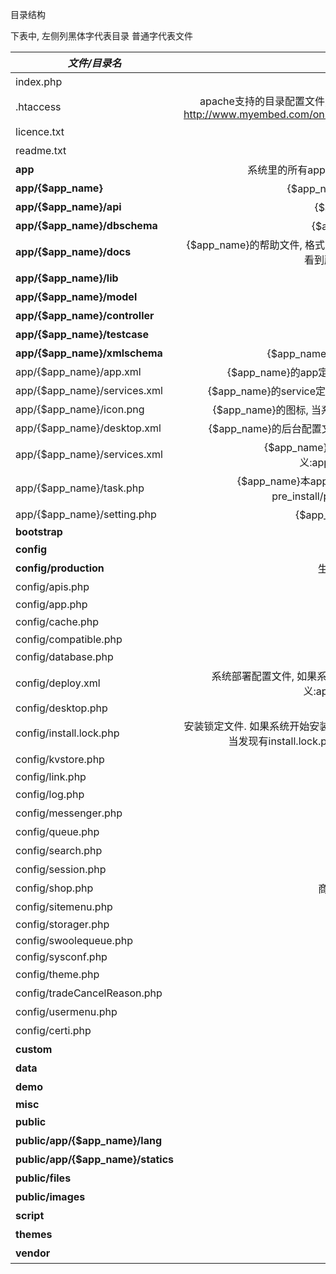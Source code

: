 目录结构


下表中, 左侧列黑体字代表目录 普通字代表文件

| *文件/目录名*  | *作用*         |
| ------------- |:-------------:|
| index.php | web访问入口文件 |
| .htaccess | apache支持的目录配置文件, 作用是让Ecos支持url rewrite, 可参考[Apache重写指南 http://www.myembed.com/online/Apache2.2_chinese_manual/misc/rewriteguide.html] |
| licence.txt | ShopEx的软件授权协议 |
| readme.txt | Ecos简要说明 |
| **app** | 系统里的所有app都在放置在这个目录下, 每个app单独目录存放 |
| **app/{$app_name}** | {$app_name}代表一个具体的app, 例如:base |
| **app/{$app_name}/api** | {$app_name}的api文件存放目录 |
| **app/{$app_name}/dbschema** | {$app_name}的数据库表定义文件 |
| **app/{$app_name}/docs** | {$app_name}的帮助文件, 格式为t2t. 如果安装了desktop app和dev app则会在后台桌面上看到所有系统里app所提供的帮助文件 |
| **app/{$app_name}/lib** | {$app_name}的library库 |
| **app/{$app_name}/model** | {$app_name}的model文件 |
| **app/{$app_name}/controller** | {$app_name}的控制器文件 |
| **app/{$app_name}/testcase** | {$app_name}的测试用例 |
| **app/{$app_name}/xmlschema** | {$app_name}所支持的xml的定义文件, 文件格式为xsd |
| app/{$app_name}/app.xml | {$app_name}的app定义文件, 文件定义:app/base/xmlschema/app.xsd |
| app/{$app_name}/services.xml | {$app_name}的service定义文件, 文件定义:app/base/xmlschema/services.xsd |
| app/{$app_name}/icon.png | {$app_name}的图标, 当系统应用setup app进行安装时, 可以在安装过程中看到 | 
| app/{$app_name}/desktop.xml | {$app_name}的后台配置文件, 文件定义:app/desktop/xmlschema/desktop.xsd |
| app/{$app_name}/services.xml | {$app_name}的service box及service配置文件, 文件定义:app/base/xmlschema/services.xsd |
| app/{$app_name}/task.php | {$app_name}本app的应用维护程序, 所包含的全部是回调函数. 包含pre_install/post_install/pre_update/post_update等  |
| app/{$app_name}/setting.php | {$app_name}所提供的初始化setting数据 |
| **bootstrap** | - |
| **config** | 存放系统的配置文件 |
| **config/production** | 生产环境的数据库,app配置文件 |
| config/apis.php | 系统api配置文件 | 
| config/app.php | - | 
| config/cache.php | 缓存配置文件 | 
| config/compatible.php | - | 
| config/database.php | 数据库配置文件 | 
| config/deploy.xml | 系统部署配置文件, 如果系统想通过setup app进行安装, 需要配置此文件. 文件定义:app/base/xmlschema/deploy.xsd |
| config/desktop.php | - | 
| config/install.lock.php | 安装锁定文件. 如果系统开始安装任何app则生成此文件. 如果系统依赖于setup app进行安装, 当发现有install.lock.php则拒绝安装, 除非手动删除此文件. 例如:Ecstore |
| config/kvstore.php | kv配置文件 | 
| config/link.php | - | 
| config/log.php | 日志配置文件 | 
| config/messenger.php | 邮件短信配置文件 | 
| config/queue.php | 队列配置文件 | 
| config/search.php | 搜索配置文件 | 
| config/session.php | session配置文件 | 
| config/shop.php | 商家管理平台的菜单，链接配置 | 
| config/sitemenu.php | 商城前台菜单配置 | 
| config/storager.php | - | 
| config/swoolequeue.php | - | 
| config/sysconf.php | - | 
| config/theme.php | 模板配置文件 | 
| config/tradeCancelReason.php | 订单取消原因文件 | 
| config/usermenu.php | 会员中心菜单文件 | 
| config/certi.php | ShopEx证书 |
| **custom** | 二次开发目录 |
| **data** | 数据目录 |
| **demo** | 演示数据 |
| **misc** | - |
| **public** | 公用文件目录 |
| **public/app/{$app_name}/lang** | {$app_name}的多语言包 |
| **public/app/{$app_name}/statics** | {$app_name}的多语言包 |
| **public/files** | {$app_name}的多语言包 |
| **public/images** | {$app_name}的多语言包 |
| **script** | 系统的队列脚本存放目录 |
| **themes** | 模板目录 |
| **vendor** | composer插件库 |
